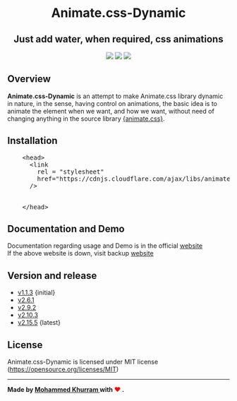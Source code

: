 <h1 align="center">Animate.css-Dynamic</h1>
<h2 align="center">Just add water, when required, css animations</h2>
<p align="center">
 <a href="https://github.com/KodingKhurram/animate.css-dynamic/releases"><img src="https://img.shields.io/github/v/release/KodingKhurram/animate.css-dynamic.svg?style=for-the-badge"></a>
 <a href="https://github.com/KodingKhurram/animate.css-dynamic/blob/main/LICENSE"><img src="https://img.shields.io/github/license/KodingKhurram/animate.css-dynamic.svg?style=for-the-badge"></a>
 <a href="https://animate-dynamic.ga"><img src="https://img.shields.io/website.svg?down_color=red&down_message=down&style=for-the-badge&up_color=green&up_message=up&url=http%3A%2F%2Fshields.io"></a>
</p>

<h2> Overview </h2>
<span> <strong>Animate.css-Dynamic</strong> is an attempt to make Animate.css library dynamic in nature, in the sense, having control on animations, the basic idea is to animate the element when we want, and how we want, without need of changing anything in the source library <a href="https://animate.style/">{animate.css}</a>. </span>

<h2> Installation </h2>
<pre>
    &lt;head>
      &lt;link
        rel = "stylesheet"
        href="https://cdnjs.cloudflare.com/ajax/libs/animate.css/4.1.1/animate.min.css"
      />
      <script
        src = "https://ajax.googleapis.com/ajax/libs/jquery/3.5.1/jquery.min.js">
      </script>
      <script
        src = "https://cdn.jsdelivr.net/gh/KodingKhurram/animate.css-dynamic@main/animate.min.js">
      </script>
    &lt;/head>
</pre>

<h2> Documentation and Demo </h2>
 <span> Documentation regarding usage and Demo is in the official <a href="https://animate-dynamic.ga" target="_blank"> website </a></span><br/>
 If the above website is down, visit backup <a href="https://animate-dynamic.herokuapp.com" target="_blank"> website </a>

<h2> Version and release </h2>
<ul>
  <li><a href="https://github.com/KodingKhurram/animate.css-dynamic/tree/v1.1.3/">v1.1.3</a> {initial}</li>
  <li><a href="https://github.com/KodingKhurram/animate.css-dynamic/tree/v2.6.1/">v2.6.1</a></li>
  <li><a href="https://github.com/KodingKhurram/animate.css-dynamic/tree/v2.9.2/">v2.9.2</a></li>
  <li><a href="https://github.com/KodingKhurram/animate.css-dynamic/tree/v2.10.3/">v2.10.3</a></li>
  <li><a href="https://github.com/KodingKhurram/animate.css-dynamic/tree/v2.13.5/">v2.15.5</a> {latest}</li>
</ul>

<h2> License </h2>
Animate.css-Dynamic is licensed under MIT license (<a href="https://opensource.org/licenses/MIT">https://opensource.org/licenses/MIT</a>)

<hr>
<strong><span> Made by <a href="https://github.com/KodingKhurram" target="_blank"> Mohammed Khurram </a> with <span style="color:red">&#10084;</span> </span>.</strong>
